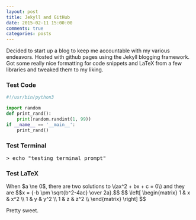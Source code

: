 ```yaml
---
layout: post
title: Jekyll and GitHub
date: 2015-02-11 15:00:00
comments: true
categories: posts
---
```


Decided to start up a blog to keep me accountable with my various endeavors. Hosted with github pages using the Jekyll blogging framework. Got some really nice formatting for code snippets and LaTeX from a few libraries and tweaked them to my liking.

### Test Code
```python
#!/usr/bin/python3 

import random
def print_rand():
    print(random.randint(1, 99))
if __name__ == '__main__':
    print_rand()
```

### Test Terminal

<pre class=terminal>
> echo "testing terminal prompt"
</pre>

### Test LaTeX 
<script type="text/x-mathjax-config">
    MathJax.Hub.Config({tex2jax: {inlineMath: [['$','$'], ['\\(','\\)']]}});
</script>
<script type="text/javascript"
  src="http://cdn.mathjax.org/mathjax/latest/MathJax.js?config=TeX-AMS-MML_HTMLorMML">
</script>
<p>
When $a \ne 0$, there are two solutions to \(ax^2 + bx + c = 0\) and they are
$$x = {-b \pm \sqrt{b^2-4ac} \over 2a}.$$
$$
\left[
\begin{matrix}
1 & x & x^2 \\
1 & y & y^2 \\
1 & z & z^2 \\
\end{matrix}
\right]
$$
</p>

Pretty sweet.
